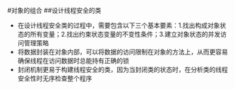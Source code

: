 #对象的组合
##设计线程安全的类
- 在设计线程安全类的过程中，需要包含以下三个基本要素：1.找出构成对象状态的所有变量；2.找出约束状态变量的不变性条件；3.建立对象状态的并发访问管理策略
- 将数据封装在对象内部，可以将数据的访问限制在对象的方法上，从而更容易确保线程在访问数据时总能持有正确的锁
- 封闭机制更易于构建线程安全的类，因为当封闭类的状态时，在分析类的线程安全性时无序检查整个程序